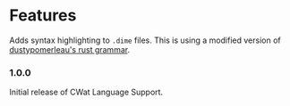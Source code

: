 # Features

Adds syntax highlighting to `.dime` files. This is using a modified version of [dustypomerleau's rust grammar](https://github.com/dustypomerleau/rust-syntax/blob/master/syntaxes/rust.tmLanguage.json).

### 1.0.0

Initial release of CWat Language Support.